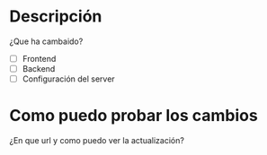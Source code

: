 # Descripción 
¿Que ha cambaido?
- [ ] Frontend
- [ ] Backend
- [ ] Configuración del server

# Como puedo probar los cambios
¿En que url y como puedo ver la actualización?
